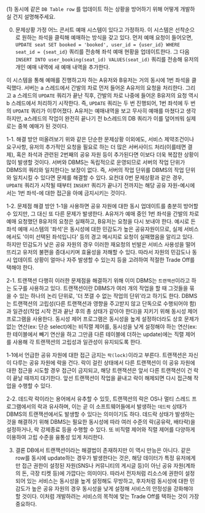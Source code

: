 (1) 동시에 같은 `DB Table row` 를 업데이트 하는 상황을 방어하기 위해 어떻게 개발하실 건지 설명해주세요.

0. 문제상황 가정
어느 콘서트 예매 시스템이 있다고 가정하자. 이 시스템은 선착순으로 원하는 좌석을 클릭해 예매하는 방식을 갖고 있다.
먼저 예매 요청이 들어오면, `UPDATE seat SET booked = 'booked', user_id = {user_id} WHERE seat_id = {seat_id}` 쿼리를 전송해 좌석 예매 현황을 업데이트한다.
그 다음 `INSERT INTO user_booking(seat_id) VALUES(seat_id)` 쿼리를 전송해 유저의 개인 예매 내역에 새 예매 내역을 추가한다.

이 시스템을 통해 예매를 진행하고자 하는 A유저와 B유저는 거의 동시에 1번 좌석을 클릭했다. 서버는 a 스레드에서 간발의 차로 먼저 들어온 A유저의 요청을 처리한다.
그리고 a 스레드의 `UPDATE` 쿼리가 끝난 직후, 간발의 차로 나중에 들어온 B유저의 요청 역시 b 스레드에서 처리하기 시작한다.
즉, `UPDATE` 쿼리는 두 번 진행되어, 1번 좌석에 두 번의 `UPDATE` 쿼리가 이루어졌다.
A유저는 예매내역을 보고 무사히 예매를 마쳤다고 생각하지만, a스레드의 작업이 완전히 끝나기 전 b스레드의 DB 쿼리가 이를 덮어씌워 실제로는 중복 예매가 된 것이다.

1-1. 해결 방안 떠올려보기
위와 같은 단순한 문제상황 이외에도, 서비스 제약조건이나 요구사항, 유저의 추가적인 요청을 필요로 하는 더 많은 서버사이드 처리(이를테면 결제), 혹은 좌석과 관련된 2번째의 공유 자원 등이 추가된다면 이보다 더욱 복잡한 상황이 많이 발생할 것이다. 서버와 DBMS는 독립적으로 운영되므로 서버의 작업 단위가 DBMS의 쿼리와 일치한다는 보장이 없다. 즉, 서버의 작업 단위를 DBMS의 작업 단위와 일치시킬 수 있다면 문제를 해결할 수 있다.
요컨대 0번 문제상황과 같은 경우, `UPDATE` 쿼리가 시작될 때부터 `INSERT` 쿼리가 끝나기 전까지는 해당 공유 자원-예시에서는 1번 좌석-에 대한 접근을 아예 금지시키는 것이다.

1-2. 문제점
해결 방안 1-1을 사용하면 공유 자원에 대한 동시 업데이트를 충분히 방어할 수 있지만, 그 대신 또 다른 문제가 발생한다. A유저가 예매 중인 1번 좌석을 간발의 차로 예매 요청했던 B유저의 요청은 실패하고, B유저는 요청을 다시 보내야 한다. 예시로 든 좌석 예매 시스템의 '좌석'은 동시성에 대한 민감도가 높은 공유자원이므로, 실제 서비스에서도 '이미 선택된 좌석입니다' 등의 경고 메시지로 요청이 실패했음을 알리고 있다. 하지만 민감도가 낮은 공유 자원의 경우 이러한 재요청의 빈발은 서비스 사용성을 떨어뜨리고 유저의 불편을 증대시키며 효율성을 저해할 수 있다. 따라서 자원의 민감도나 동시 업데이트 상황이 얼마나 자주 발생할 수 있는지 등을 고려하여 적절한 Trade Off를 택해야 한다.


2-1. 트랜잭션
다행히 이러한 문제점을 해결하기 위해 이미 DBMS는 `트랜잭션`이라고 하는 도구를 사용하고 있다. 트랜잭션이란 DBMS가 여러 개의 작업을 할 때 그것들을 묶을 수 있는 하나의 논리 단위로, '더 쪼갤 수 없는 작업의 단위'라고 하기도 한다. DBMS는 트랜잭션의 고립성(다른 트랜잭션과 영향을 주고받지 않고 단독으로 수행되어야 함)과 일관성(작업 시작 전과 끝난 후의 총 상태가 같아야 한다)을 지키기 위해 동시성 제어 프로그램을 사용한다.
동시성 제어 프로그램은 동시성을 높게 설정하더라도 상호 문제가 없는 연산(ex: 단순 select)에는 비직렬 제어를, 동시성을 낮게 설정해야 하는 연산(ex: 한 테이블에서 빼기 연산을 하고 그만큼 다른 테이블에 더하는 update)에는 직렬 제어를 사용해 각 트랜잭션의 고립성과 일관성이 유지되도록 한다.

1-1에서 언급한 공유 자원에 대한 접근 금지는 `락(lock)`이라고 부른다. 트랜잭션은 자신이 다루는 공유 자원에 락을 건다. 락이 걸린 상태에서 다른 트랜잭션이 이 공유 자원에 대한 접근을 시도할 경우 접근이 금지되고, 해당 트랜잭션은 앞서 다른 트랜잭션이 건 락이 끝날 때까지 대기한다. 앞선 트랜잭션이 작업을 끝내고 락이 해제되면 다시 접근해 작업을 수행할 수 있다.

2-2. 데드락
락이라는 용어에서 유추할 수 있듯, 트랜잭션의 락은 OS나 멀티 스레드 프로그램에서의 락과 유사하며, 이는 곧 이 소프트웨어들에서 발생하는 `데드락` 상태가 DBMS의 트랜잭션에서도 발생할 수 있다는 의미이기도 하다.
데드락 상태가 발생하는 것을 해결하기 위해 DBMS는 필요한 동시성에 따라 여러 수준의 락(공유락, 배타락)을 설정하거나, 락 강제종료 등을 수행할 수 있다. 또 비직렬 제어와 직렬 제어를 다양하게 이용하여 고립 수준을 융통성 있게 처리한다.

3. 결론
DB에서 트랜잭션이라는 해결법이 존재하지만 이 역시 만능은 아니다. 같은 row를 동시에 update하는 경우가 발생한다는 것은, 해당 데이터가 특정 유저에게만 접근 권한이 설정된 자원(SNS나 커뮤니티의 게시글 등)이 아닌 공유 자원(계좌의 돈, 극장 티켓 등)에 가깝다는 의미이다. 따라서 전자처럼 리소스에 권한이 설정되어 있는 서비스는 동시성을 높게 설정해도 무방하고, 후자처럼 동시성에 대한 민감도가 높은 공유 자원의 경우 동시성을 낮게 설정해 서비스의 안정성을 강화해야 할 것이다. 이처럼 개발하려는 서비스의 목적에 맞는 Trade Off를 택하는 것이 가장 중요하다.
